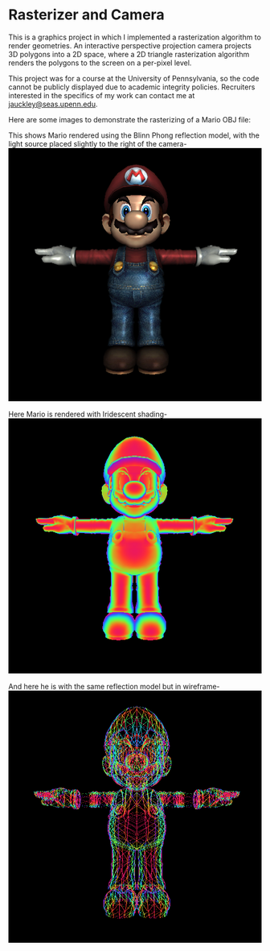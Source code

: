 # Rasterizer and Camera
This is a graphics project in which I implemented a rasterization algorithm to render geometries. An interactive perspective projection camera projects 3D polygons into a 2D space, where a 2D triangle rasterization algorithm renders the polygons to the screen on a per-pixel level.

This project was for a course at the University of Pennsylvania, so the code cannot be publicly displayed due to academic integrity policies. Recruiters interested in the specifics of my work can contact me at jauckley@seas.upenn.edu.

Here are some images to demonstrate the rasterizing of a Mario OBJ file:

This shows Mario rendered using the Blinn Phong reflection model, with the light source placed slightly to the right of the camera-
![alt text](https://github.com/jauckley/cis560-rasterizer/blob/master/images/blinn_phong.png)

Here Mario is rendered with Iridescent shading-
![alt text](https://github.com/jauckley/cis560-rasterizer/blob/master/images/iridescent.png)

And here he is with the same reflection model but in wireframe-
![alt text](https://github.com/jauckley/cis560-rasterizer/blob/master/images/wireframe.png)
